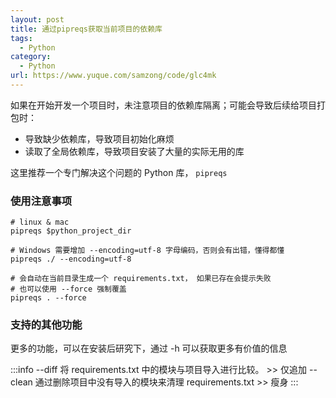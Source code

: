 ```yaml
---
layout: post
title: 通过pipreqs获取当前项目的依赖库
tags:
  - Python
category:
  - Python
url: https://www.yuque.com/samzong/code/glc4mk
---
```


如果在开始开发一个项目时，未注意项目的依赖库隔离；可能会导致后续给项目打包时：

- 导致缺少依赖库，导致项目初始化麻烦
- 读取了全局依赖库，导致项目安装了大量的实际无用的库

这里推荐一个专门解决这个问题的 Python 库， `pipreqs` 

### 使用注意事项

```shell
# linux & mac
pipreqs $python_project_dir

# Windows 需要增加 --encoding=utf-8 字母编码，否则会有出错，懂得都懂
pipreqs ./ --encoding=utf-8

# 会自动在当前目录生成一个 requirements.txt， 如果已存在会提示失败
# 也可以使用 --force 强制覆盖
pipreqs . --force
```


### 支持的其他功能

更多的功能，可以在安装后研究下，通过 -h 可以获取更多有价值的信息

:::info
\--diff <file>         将 requirements.txt 中的模块与项目导入进行比较。  >> 仅追加
\--clean <file>     通过删除项目中没有导入的模块来清理 requirements.txt   >> 瘦身
:::
